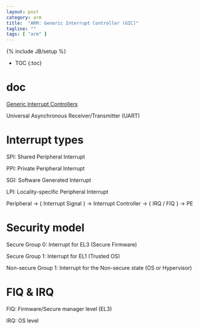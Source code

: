 ```yaml
---
layout: post
category: arm
title:  "ARM: Generic Interrupt Controller (GIC)"
tagline: ""
tags: [ "arm" ] 
---
```

{% include JB/setup %}

* TOC
{:toc}

# doc 

[Generic Interrupt Controllers](https://developer.arm.com/ip-products/system-ip/system-controllers/interrupt-controllers)

Universal Asynchronous Receiver/Transmitter (UART)

# Interrupt types

SPI: Shared Peripheral Interrupt

PPI: Private Peripheral Interrupt

SGI: Software Generated Interrupt

LPI: Locality-specific Peripheral Interrupt

Peripheral -> { Interrupt Signal } -> Interrupt Controller -> { IRQ / FIQ } -> PE

# Security model

Secure Group 0: Interrupt for EL3 (Secure Firmware)

Secure Group 1: Interrupt for EL1 (Trusted OS)

Non-secure Group 1: Interrupt for the Non-secure state (OS or Hypervisor)

# FIQ & IRQ

FIQ: Firmware/Secure manager level (EL3)

IRQ: OS level


